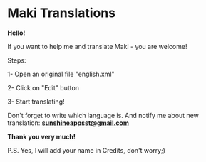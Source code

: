 # Maki Translations

**Hello!**

If you want to help me and translate Maki - you are welcome!

Steps:
 
 1- Open an original file "english.xml"

2- Click on "Edit" button 

3- Start translating!


Don't forget to write which language is. And notify me about new translation: **sunshineappsst@gmail.com**

**Thank you very much!**

P.S. Yes, I will add your name in Credits, don't worry;)
